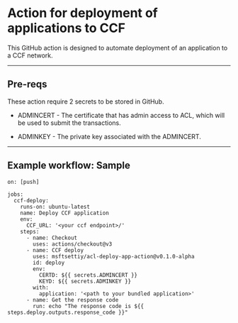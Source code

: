 # Action for deployment of applications to CCF

This GitHub action is designed to automate deployment of an application to a CCF network.

---

## Pre-reqs

These action require 2 secrets to be stored in GitHub.

- ADMINCERT - The certificate that has admin access to ACL, which will be used to submit the transactions.

- ADMINKEY - The private key associated with the ADMINCERT.

---

## Example workflow: Sample

```
on: [push]

jobs:
  ccf-deploy:
    runs-on: ubuntu-latest
    name: Deploy CCF application
    env:
      CCF_URL: '<your ccf endpoint>/'
    steps:
      - name: Checkout
        uses: actions/checkout@v3
      - name: CCF deploy
        uses: msftsettiy/acl-deploy-app-action@v0.1.0-alpha
        id: deploy
        env:
          CERTD: ${{ secrets.ADMINCERT }}
          KEYD: ${{ secrets.ADMINKEY }}
        with:
          application: '<path to your bundled application>'
      - name: Get the response code
        run: echo "The response code is ${{ steps.deploy.outputs.response_code }}"
```